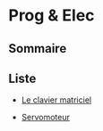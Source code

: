 # Prog & Elec

## Sommaire


## Liste

- [Le clavier matriciel](./1-Clavier_matriciel_4×4/README.md)

- [Servomoteur](./2-Servomoteur/README.md)